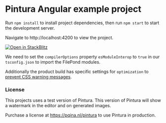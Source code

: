 # Pintura Angular example project

Run `npm install` to install project dependencies, then run `npm start` to start the development server.

Navigate to http://localhost:4200 to view the project.

[![Open in StackBlitz](https://developer.stackblitz.com/img/open_in_stackblitz.svg)](https://stackblitz.com/github/pqina/pintura-example-angular)

We need to set the `compilerOptions` property `esModuleInterop` to `true` in our `tsconfig.json` to import the FilePond modules.

Additionally the product build has specific settings for `optimization` to [prevent CSS warning messages](https://github.com/angular/angular-cli/issues/20906).

### License

This projects uses a test version of Pintura. This version of Pintura will show a watermark in the editor and on generated images.

Purchase a license at https://pqina.nl/pintura to use Pintura in production.
